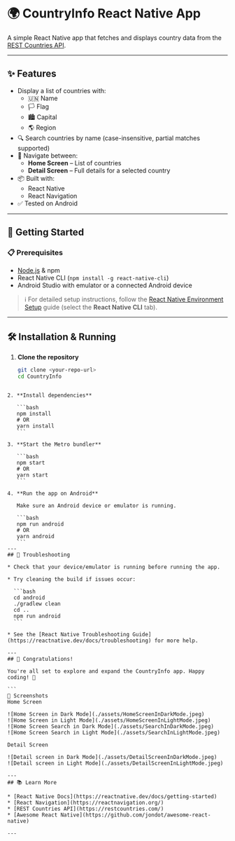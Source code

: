 # 🌍 CountryInfo React Native App

A simple React Native app that fetches and displays country data from the [REST Countries API](https://restcountries.com/).

---

## ✨ Features

- Display a list of countries with:
  - 🇺🇳 Name
  - 🏳️ Flag
  - 🏙️ Capital
  - 🌎 Region
- 🔍 Search countries by name (case-insensitive, partial matches supported)
- 📱 Navigate between:
  - **Home Screen** – List of countries
  - **Detail Screen** – Full details for a selected country
- 📦 Built with:
  - React Native
  - React Navigation
- ✅ Tested on Android

---

## 🚀 Getting Started

### 📋 Prerequisites

- [Node.js](https://nodejs.org/) & npm
- React Native CLI (`npm install -g react-native-cli`)
- Android Studio with emulator or a connected Android device

> ℹ️ For detailed setup instructions, follow the [React Native Environment Setup](https://reactnative.dev/docs/environment-setup) guide (select the **React Native CLI** tab).

---

## 🛠️ Installation & Running

1. **Clone the repository**

   ```bash
   git clone <your-repo-url>
   cd CountryInfo
````

2. **Install dependencies**

   ```bash
   npm install
   # OR
   yarn install
   ```

3. **Start the Metro bundler**

   ```bash
   npm start
   # OR
   yarn start
   ```

4. **Run the app on Android**

   Make sure an Android device or emulator is running.

   ```bash
   npm run android
   # OR
   yarn android
   ```
---
## 🧩 Troubleshooting

* Check that your device/emulator is running before running the app.

* Try cleaning the build if issues occur:

  ```bash
  cd android
  ./gradlew clean
  cd ..
  npm run android
  ```

* See the [React Native Troubleshooting Guide](https://reactnative.dev/docs/troubleshooting) for more help.

---
## 🎉 Congratulations!

You're all set to explore and expand the CountryInfo app. Happy coding! 🚀

```
📸 Screenshots
Home Screen

![Home Screen in Dark Mode](./assets/HomeScreenInDarkMode.jpeg)
![Home Screen in Light Mode](./assets/HomeScreenInLightMode.jpeg)
![Home Screen Search in Dark Mode](./assets/SearchInDarkMode.jpeg)
![Home Screen Search in Light Mode](./assets/SearchInLightMode.jpeg)

Detail Screen

![Detail screen in Dark Mode](./assets/DetailScreenInDarkMode.jpeg)
![Detail screen in Light Mode](./assets/DetailScreenInLightMode.jpeg)

---
## 📚 Learn More

* [React Native Docs](https://reactnative.dev/docs/getting-started)
* [React Navigation](https://reactnavigation.org/)
* [REST Countries API](https://restcountries.com/)
* [Awesome React Native](https://github.com/jondot/awesome-react-native)

---

